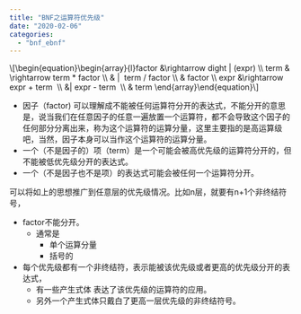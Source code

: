 ```yaml
---
title: "BNF之运算符优先级"
date: "2020-02-06"
categories: 
  - "bnf_ebnf"
---
```


\\\[\\begin{equation}\\begin{array}{l}factor &\\rightarrow dight | (expr) \\\\ term & \\rightarrow term \* factor \\\\ & |  term / factor \\\\ & factor \\\\ expr &\\rightarrow expr + term  \\\\ &| expr - term  \\\\ & term \\end{array}\\end{equation}\\\]

- 因子（factor) 可以理解成不能被任何运算符分开的表达式，不能分开的意思是，说当我们在任意因子的任意一遍放置一个运算符，都不会导致这个因子的任何部分分离出来，称为这个运算符的运算分量，这里主要指的是高运算级吧，当然，因子本身可以当作这个运算符的运算分量。
- 一个（不是因子的）项（term）是一个可能会被高优先级的运算符分开的，但不能被低优先级分开的表达式。
- 一个（不是因子也不是项）的表达式可能会被任何一个运算符分开。

可以将如上的思想推广到任意层的优先级情况。比如n层，就要有n+1个非终结符号，

- factor不能分开。
    - 通常是
        - 单个运算分量
        - 括号的
- 每个优先级都有一个非终结符，表示能被该优先级或者更高的优先级分开的表达式，
    - 有一些产生式体 表达了该优先级的运算符的应用。
    - 另外一个产生式体只戴白了更高一层优先级的非终结符号。
